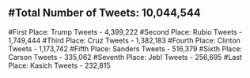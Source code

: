 #Total Number of Tweets: 10,044,544 
---
#First Place: Trump Tweets - 4,399,222
#Second Place: Rubio Tweets - 1,749,444
#Third Place: Cruz Tweets - 1,382,183
#Fourth Place: Clinton Tweets - 1,173,742
#Fifth Place: Sanders Tweets - 516,379
#Sixth Place: Carson Tweets - 335,062
#Seventh Place: Jeb! Tweets - 256,695
#Last Place: Kasich Tweets - 232,815
